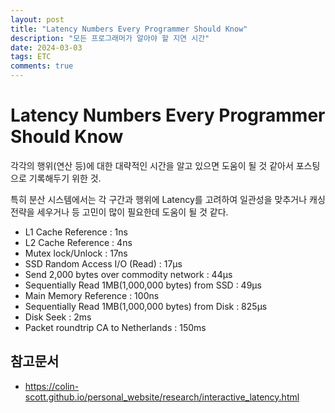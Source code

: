 ```yaml
---
layout: post
title: "Latency Numbers Every Programmer Should Know"
description: "모든 프로그래머가 알아야 할 지연 시간"
date: 2024-03-03
tags: ETC
comments: true
---
```


# Latency Numbers Every Programmer Should Know

각각의 행위(연산 등)에 대한 대략적인 시간을 알고 있으면 도움이 될 것 같아서 포스팅으로 기록해두기 위한 것.

특히 분산 시스템에서는 각 구간과 행위에 Latency를 고려하여 일관성을 맞추거나 캐싱 전략을 세우거나 등 고민이 많이 필요한데 도움이 될 것 같다.

- L1 Cache Reference : 1ns
- L2 Cache Reference : 4ns
- Mutex lock/Unlock : 17ns
- SSD Random Access I/O (Read) : 17μs
- Send 2,000 bytes over commodity network : 44μs
- Sequentially Read 1MB(1,000,000 bytes) from SSD : 49μs
- Main Memory Reference : 100ns
- Sequentially Read 1MB(1,000,000 bytes) from Disk : 825μs
- Disk Seek : 2ms
- Packet roundtrip CA to Netherlands : 150ms


## 참고문서
- https://colin-scott.github.io/personal_website/research/interactive_latency.html
